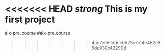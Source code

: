 <<<<<<< HEAD
*strong* This is my first project
=======
alx-pre_course
#alx-pre_course
>>>>>>> 4ae7e550ddecb523e7c14e462c85de930b42290d
